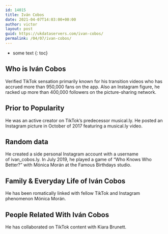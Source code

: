 ```yaml
---
id: 14015
title: Iván Cobos
date: 2021-04-07T14:03:00+00:00
author: victor
layout: post
guid: https://ukdataservers.com/ivan-cobos/
permalink: /04/07/ivan-cobos/
---
```


* some text
{: toc}


## Who is Iván Cobos



Verified TikTok sensation primarily known for his transition videos who has accrued more than 950,000 fans on the app. Also an Instagram figure, he racked up more than 400,000 followers on the picture-sharing network.

                
                
                
## Prior to Popularity



He was an active creator on TikTok&#8217;s predecessor musical.ly. He posted an Instagram picture in October of 2017 featuring a musical.ly video.

                
                
                
## Random data



He created a side personal Instagram account with a username of ivan_cobos.ly. In July 2019, he played a game of &#8220;Who Knows Who Better?&#8221; with Mónica Morán at the Famous Birthdays studio. 

                
                
                
## Family & Everyday Life of Iván Cobos



He has been romatically linked with fellow TikTok and Instagram phenomenon Mónica Morán.

                
                
                
## People Related With Iván Cobos



He has collaborated on TikTok content with Kiara Brunett. 

                
              
            
          
          
          